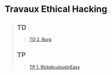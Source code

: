 # Travaux Ethical Hacking
> ## TD
>> [TD 2. Burp](./TDs/Burp/td2.md)
> ## TP
>> [TP 1. RickdiculouslyEasy](./TPs/RickdiculouslyEasy/tp1.md)
